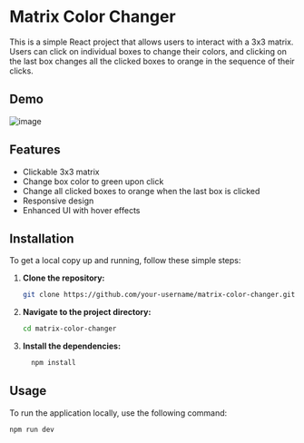 # Matrix Color Changer

This is a simple React project that allows users to interact with a 3x3 matrix. Users can click on individual boxes to change their colors, and clicking on the last box changes all the clicked boxes to orange in the sequence of their clicks.

## Demo

![image](https://github.com/user-attachments/assets/5e7cf851-94f8-4ac6-a2e7-7df634cab20c)


## Features

- Clickable 3x3 matrix
- Change box color to green upon click
- Change all clicked boxes to orange when the last box is clicked
- Responsive design
- Enhanced UI with hover effects

## Installation

To get a local copy up and running, follow these simple steps:

1. **Clone the repository:**
   ```sh
   git clone https://github.com/your-username/matrix-color-changer.git

2. **Navigate to the project directory:**
   ```sh
   cd matrix-color-changer
3. **Install the dependencies:**
   ```sh
     npm install

## Usage

To run the application locally, use the following command:
  ```sh
  npm run dev

